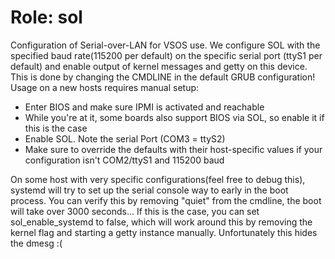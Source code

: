 # Role: sol

Configuration of Serial-over-LAN for VSOS use.
We configure SOL with the specified baud rate(115200 per default) on the specific serial port (ttyS1 per default) and enable output of kernel messages and getty on this device. This is done by changing the CMDLINE in the default GRUB configuration!
Usage on a new hosts requires manual setup:
* Enter BIOS and make sure IPMI is activated and reachable
* While you're at it, some boards also support BIOS via SOL, so enable it if this is the case
* Enable SOL. Note the serial Port (COM3 = ttyS2)
* Make sure to override the defaults with their host-specific values if your configuration isn't COM2/ttyS1 and 115200 baud

On some host with very specific configurations(feel free to debug this), systemd will try to set up the serial console way to early in the boot process. You can verify this by removing "quiet" from the cmdline, the boot will take over 3000 seconds... If this is the case, you can set sol_enable_systemd to false, which will work around this by removing the kernel flag and starting a getty instance manually. Unfortunately this hides the dmesg :(
